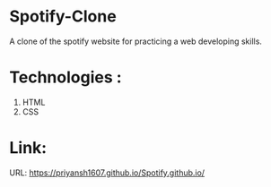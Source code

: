 # Spotify-Clone
A clone of the spotify website for practicing a web developing skills.
# Technologies :
1. HTML
2. CSS
# Link:
URL: https://priyansh1607.github.io/Spotify.github.io/

